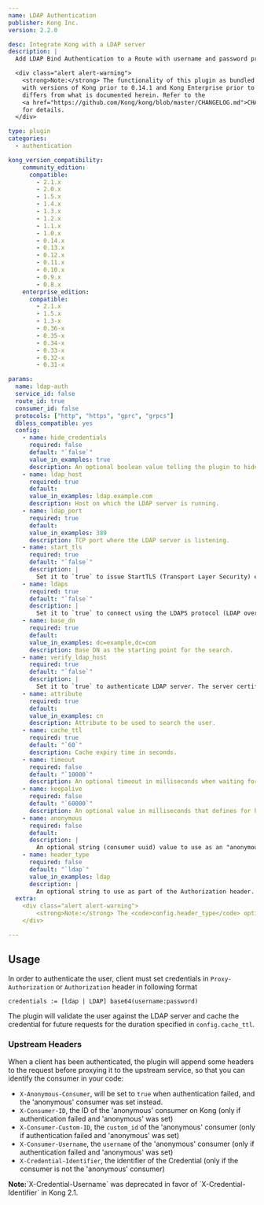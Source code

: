```yaml
---
name: LDAP Authentication
publisher: Kong Inc.
version: 2.2.0

desc: Integrate Kong with a LDAP server
description: |
  Add LDAP Bind Authentication to a Route with username and password protection. The plugin will check for valid credentials in the `Proxy-Authorization` and `Authorization` header (in this order).

  <div class="alert alert-warning">
    <strong>Note:</strong> The functionality of this plugin as bundled
    with versions of Kong prior to 0.14.1 and Kong Enterprise prior to 0.34
    differs from what is documented herein. Refer to the
    <a href="https://github.com/Kong/kong/blob/master/CHANGELOG.md">CHANGELOG</a>
    for details.
  </div>

type: plugin
categories:
  - authentication

kong_version_compatibility:
    community_edition:
      compatible:
        - 2.1.x
        - 2.0.x
        - 1.5.x
        - 1.4.x
        - 1.3.x
        - 1.2.x
        - 1.1.x
        - 1.0.x
        - 0.14.x
        - 0.13.x
        - 0.12.x
        - 0.11.x
        - 0.10.x
        - 0.9.x
        - 0.8.x
    enterprise_edition:
      compatible:
        - 2.1.x
        - 1.5.x
        - 1.3-x
        - 0.36-x
        - 0.35-x
        - 0.34-x
        - 0.33-x
        - 0.32-x
        - 0.31-x

params:
  name: ldap-auth
  service_id: false
  route_id: true
  consumer_id: false
  protocols: ["http", "https", "gprc", "grpcs"]
  dbless_compatible: yes
  config:
    - name: hide_credentials
      required: false
      default: "`false`"
      value_in_examples: true
      description: An optional boolean value telling the plugin to hide the credential to the upstream server. It will be removed by Kong before proxying the request.
    - name: ldap_host
      required: true
      default:
      value_in_examples: ldap.example.com
      description: Host on which the LDAP server is running.
    - name: ldap_port
      required: true
      default:
      value_in_examples: 389
      description: TCP port where the LDAP server is listening.
    - name: start_tls
      required: true
      default: "`false`"
      description: |
        Set it to `true` to issue StartTLS (Transport Layer Security) extended operation over `ldap` connection.
    - name: ldaps
      required: true
      default: "`false`"
      description: |
        Set it to `true` to connect using the LDAPS protocol (LDAP over TLS)
    - name: base_dn
      required: true
      default:
      value_in_examples: dc=example,dc=com
      description: Base DN as the starting point for the search.
    - name: verify_ldap_host
      required: true
      default: "`false`"
      description: |
        Set it to `true` to authenticate LDAP server. The server certificate will be verified according to the CA certificates specified by the `lua_ssl_trusted_certificate` directive.
    - name: attribute
      required: true
      default:
      value_in_examples: cn
      description: Attribute to be used to search the user.
    - name: cache_ttl
      required: true
      default: "`60`"
      description: Cache expiry time in seconds.
    - name: timeout
      required: false
      default: "`10000`"
      description: An optional timeout in milliseconds when waiting for connection with LDAP server.
    - name: keepalive
      required: false
      default: "`60000`"
      description: An optional value in milliseconds that defines for how long an idle connection to LDAP server will live before being closed.
    - name: anonymous
      required: false
      default:
      description: |
        An optional string (consumer uuid) value to use as an "anonymous" consumer if authentication fails. If empty (default), the request will fail with an authentication failure `4xx`. Please note that this value must refer to the Consumer `id` attribute which is internal to Kong, and **not** its `custom_id`.
    - name: header_type
      required: false
      default: "`ldap`"
      value_in_examples: ldap
      description: |
        An optional string to use as part of the Authorization header. By default, a valid Authorization header looks like this: `Authorization: ldap base64(username:password)`. If `header_type` is set to "basic" then the Authorization header would be `Authorization: basic base64(username:password)`. Note that `header_type` can take any string, not just `"ldap"` and `"basic"`.
  extra:
    <div class="alert alert-warning">
        <strong>Note:</strong> The <code>config.header_type</code> option was introduced in Kong 0.12.0. Previous versions of this plugin behave as if <code>ldap</code> was set for this value.
    </div>

---
```


## Usage

In order to authenticate the user, client must set credentials in `Proxy-Authorization` or `Authorization` header in following format

    credentials := [ldap | LDAP] base64(username:password)

The plugin will validate the user against the LDAP server and cache the credential for future requests for the duration specified in `config.cache_ttl`.

### Upstream Headers

When a client has been authenticated, the plugin will append some headers to the request before proxying it to the upstream service, so that you can identify the consumer in your code:

* `X-Anonymous-Consumer`, will be set to `true` when authentication failed, and the 'anonymous' consumer was set instead.
* `X-Consumer-ID`, the ID of the 'anonymous' consumer on Kong (only if authentication failed and 'anonymous' was set)
* `X-Consumer-Custom-ID`, the `custom_id` of the 'anonymous' consumer (only if authentication failed and 'anonymous' was set)
* `X-Consumer-Username`, the `username` of the 'anonymous' consumer (only if authentication failed and 'anonymous' was set)
* `X-Credential-Identifier`, the identifier of the Credential (only if the consumer is not the 'anonymous' consumer)

<div class="alert alert-warning">
  <strong>Note:</strong>`X-Credential-Username` was deprecated in favor of `X-Credential-Identifier` in Kong 2.1.
</div>

[configuration]: /latest/configuration
[consumer-object]: /latest/admin-api/#consumer-object
[faq-authentication]: /about/faq/#how-can-i-add-an-authentication-layer-on-a-microservice/api?
